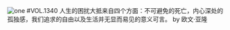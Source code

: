 ![one](http://image.wufazhuce.com/FpjF-NovP7QfpeT8foFBSat0xXMp)
#VOL.1340
人生的困扰大抵来自四个方面：不可避免的死亡，内心深处的孤独感，我们追求的自由以及生活并无显而易见的意义可言。 by 欧文·亚隆